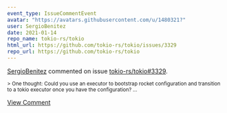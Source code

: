 ```yaml
---
event_type: IssueCommentEvent
avatar: "https://avatars.githubusercontent.com/u/1480321?"
user: SergioBenitez
date: 2021-01-14
repo_name: tokio-rs/tokio
html_url: https://github.com/tokio-rs/tokio/issues/3329
repo_url: https://github.com/tokio-rs/tokio
---
```


<a href='https://github.com/SergioBenitez' target='_blank'>SergioBenitez</a> commented on issue <a href='https://github.com/tokio-rs/tokio/issues/3329' target='_blank'>tokio-rs/tokio#3329</a>.

<small>> One thought: Could you use an executor to bootstrap rocket configuration and transition to a tokio executor once you have the configuration?...</small>

<a href='https://github.com/tokio-rs/tokio/issues/3329' target='_blank'>View Comment</a>